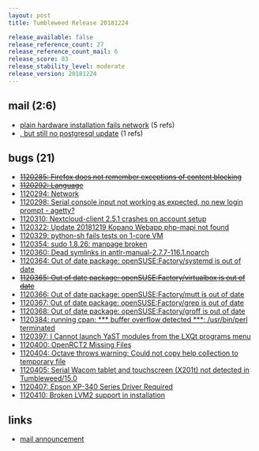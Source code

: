 ```yaml
---
layout: post
title: Tumbleweed Release 20181224

release_available: false
release_reference_count: 27
release_reference_count_mail: 6
release_score: 83
release_stability_level: moderate
release_version: 20181224
---
```


## mail (2:6)

- [plain hardware installation fails network](https://lists.opensuse.org/opensuse-factory/2018-12/msg00173.html) (5 refs)
- [, but still no postgresql update](https://lists.opensuse.org/opensuse-factory/2018-12/msg00164.html) (1 refs)

## bugs (21)

<!--more-->

- ~~[1120285: Firefox does not remember exceptions of content blocking](https://bugzilla.opensuse.org/show_bug.cgi?id=1120285)~~
- ~~[1120292: Language](https://bugzilla.opensuse.org/show_bug.cgi?id=1120292)~~
- [1120294: Network](https://bugzilla.opensuse.org/show_bug.cgi?id=1120294)
- [1120298: Serial console input not working as expected, no new login prompt - agetty?](https://bugzilla.opensuse.org/show_bug.cgi?id=1120298)
- [1120310: Nextcloud-client 2.5.1 crashes on account setup](https://bugzilla.opensuse.org/show_bug.cgi?id=1120310)
- [1120322: Update 20181219 Kopano Webapp php-mapi not found](https://bugzilla.opensuse.org/show_bug.cgi?id=1120322)
- [1120329: python-sh fails tests on 1-core VM](https://bugzilla.opensuse.org/show_bug.cgi?id=1120329)
- [1120354: sudo 1.8.26: manpage broken](https://bugzilla.opensuse.org/show_bug.cgi?id=1120354)
- [1120360: Dead symlinks in antlr-manual-2.7.7-116.1.noarch](https://bugzilla.opensuse.org/show_bug.cgi?id=1120360)
- [1120364: Out of date package: openSUSE:Factory/systemd is out of date](https://bugzilla.opensuse.org/show_bug.cgi?id=1120364)
- ~~[1120365: Out of date package: openSUSE:Factory/virtualbox is out  of date](https://bugzilla.opensuse.org/show_bug.cgi?id=1120365)~~
- [1120366: Out of date package: openSUSE:Factory/mutt is out of date](https://bugzilla.opensuse.org/show_bug.cgi?id=1120366)
- [1120367: Out of date package: openSUSE:Factory/grep is out of date](https://bugzilla.opensuse.org/show_bug.cgi?id=1120367)
- [1120368: Out of date package: openSUSE:Factory/groff is out of date](https://bugzilla.opensuse.org/show_bug.cgi?id=1120368)
- [1120384: running cpan: *** buffer overflow detected ***: /usr/bin/perl terminated](https://bugzilla.opensuse.org/show_bug.cgi?id=1120384)
- [1120397: I Cannot launch YaST modules from the LXQt programs menu](https://bugzilla.opensuse.org/show_bug.cgi?id=1120397)
- [1120400: OpenRCT2 Missing Files](https://bugzilla.opensuse.org/show_bug.cgi?id=1120400)
- [1120404: Octave throws warning: Could not copy help collection to temporary file](https://bugzilla.opensuse.org/show_bug.cgi?id=1120404)
- [1120405: Serial Wacom tablet and touchscreen (X201t) not detected in Tumbleweed/15.0](https://bugzilla.opensuse.org/show_bug.cgi?id=1120405)
- [1120407: Epson XP-340 Series Driver Required](https://bugzilla.opensuse.org/show_bug.cgi?id=1120407)
- [1120410: Broken LVM2 support in installation](https://bugzilla.opensuse.org/show_bug.cgi?id=1120410)



## links

- [mail announcement](https://lists.opensuse.org/opensuse-factory/2018-12/msg00160.html)
